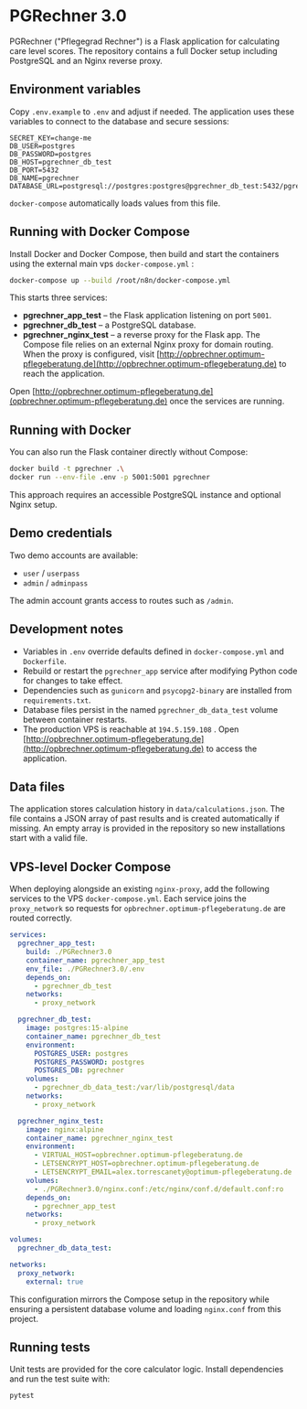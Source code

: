 # PGRechner 3.0

PGRechner ("Pflegegrad Rechner") is a Flask application for calculating care level scores. The repository contains a full Docker setup including PostgreSQL and an Nginx reverse proxy.

## Environment variables

Copy `.env.example` to `.env` and adjust if needed. The application uses these variables to connect to the database and secure sessions:

```env
SECRET_KEY=change-me
DB_USER=postgres
DB_PASSWORD=postgres
DB_HOST=pgrechner_db_test
DB_PORT=5432
DB_NAME=pgrechner
DATABASE_URL=postgresql://postgres:postgres@pgrechner_db_test:5432/pgrechner
```

`docker-compose` automatically loads values from this file.

## Running with Docker Compose

Install Docker and Docker Compose, then build and start the containers using the external main vps
`docker-compose.yml` :

```bash
docker-compose up --build /root/n8n/docker-compose.yml
```

This starts three services:

- **pgrechner_app_test** – the Flask application listening on port `5001`.
- **pgrechner_db_test** – a PostgreSQL database.
- **pgrechner_nginx_test** – a reverse proxy for the Flask app.
The Compose file relies on an external Nginx proxy for domain routing. When the proxy is configured, visit [http://opbrechner.optimum-pflegeberatung.de](http://opbrechner.optimum-pflegeberatung.de) to reach the application.

Open [http://opbrechner.optimum-pflegeberatung.de](opbrechner.optimum-pflegeberatung.de) once the services are running.

## Running with Docker

You can also run the Flask container directly without Compose:

```bash
docker build -t pgrechner .\
docker run --env-file .env -p 5001:5001 pgrechner
```

This approach requires an accessible PostgreSQL instance and optional Nginx setup.

## Demo credentials

Two demo accounts are available:

- `user` / `userpass`
- `admin` / `adminpass`

The admin account grants access to routes such as `/admin`.

## Development notes

- Variables in `.env` override defaults defined in `docker-compose.yml` and `Dockerfile`.
- Rebuild or restart the `pgrechner_app` service after modifying Python code for changes to take effect.
- Dependencies such as `gunicorn` and `psycopg2-binary` are installed from `requirements.txt`.
- Database files persist in the named `pgrechner_db_data_test` volume between container restarts.
- The production VPS is reachable at `194.5.159.108` . Open [http://opbrechner.optimum-pflegeberatung.de](http://opbrechner.optimum-pflegeberatung.de) to access the application.

## Data files

The application stores calculation history in `data/calculations.json`. The file contains a JSON array of past results and is created automatically if missing. An empty array is provided in the repository so new installations start with a valid file.

## VPS-level Docker Compose

When deploying alongside an existing `nginx-proxy`, add the following services to
the VPS `docker-compose.yml`. Each service joins the `proxy_network` so requests
for `opbrechner.optimum-pflegeberatung.de` are routed correctly.

```yaml
services:
  pgrechner_app_test:
    build: ./PGRechner3.0
    container_name: pgrechner_app_test
    env_file: ./PGRechner3.0/.env
    depends_on:
      - pgrechner_db_test
    networks:
      - proxy_network

  pgrechner_db_test:
    image: postgres:15-alpine
    container_name: pgrechner_db_test
    environment:
      POSTGRES_USER: postgres
      POSTGRES_PASSWORD: postgres
      POSTGRES_DB: pgrechner
    volumes:
      - pgrechner_db_data_test:/var/lib/postgresql/data
    networks:
      - proxy_network

  pgrechner_nginx_test:
    image: nginx:alpine
    container_name: pgrechner_nginx_test
    environment:
      - VIRTUAL_HOST=opbrechner.optimum-pflegeberatung.de
      - LETSENCRYPT_HOST=opbrechner.optimum-pflegeberatung.de
      - LETSENCRYPT_EMAIL=alex.torrescanety@optimum-pflegeberatung.de
    volumes:
      - ./PGRechner3.0/nginx.conf:/etc/nginx/conf.d/default.conf:ro
    depends_on:
      - pgrechner_app_test
    networks:
      - proxy_network

volumes:
  pgrechner_db_data_test:

networks:
  proxy_network:
    external: true
```

This configuration mirrors the Compose setup in the repository while ensuring a
persistent database volume and loading `nginx.conf` from this project.


## Running tests

Unit tests are provided for the core calculator logic. Install dependencies and run the test suite with:

```bash
pytest
```